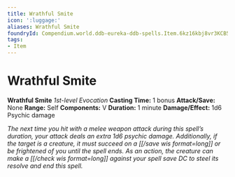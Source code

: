 ```yaml
---
title: Wrathful Smite
icon: ':luggage:'
aliases: Wrathful Smite
foundryId: Compendium.world.ddb-eureka-ddb-spells.Item.6kz16kbj8vr3KCB5
tags:
- Item
---
```


# Wrathful Smite

**Wrathful Smite**
_1st-level Evocation_
**Casting Time:** 1 bonus
**Attack/Save:** None
**Range:** Self
**Components:** V
**Duration:** 1 minute
**Damage/Effect:** 1d6 Psychic damage

*The next time you hit with a melee weapon attack during this spell’s duration, your attack deals an extra 1d6 psychic damage. Additionally, if the target is a creature, it must succeed on a [[/save wis format=long]] or be frightened of you until the spell ends. As an action, the creature can make a [[/check wis format=long]] against your spell save DC to steel its resolve and end this spell.*
